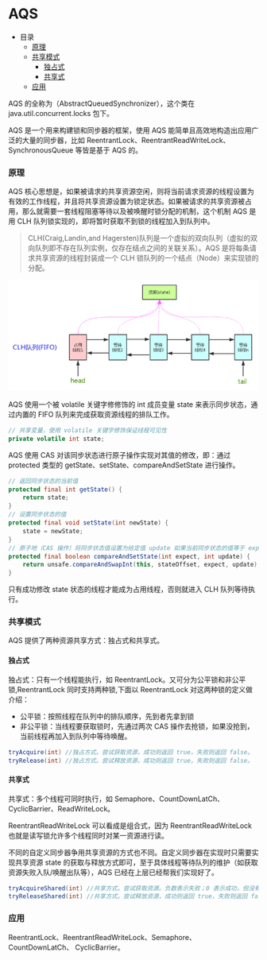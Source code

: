 # AQS

- 目录
  - [原理](#原理)
  - [共享模式](#共享模式)
    - [独占式](#独占式)
    - [共享式](#共享式)
  - [应用](#应用)

AQS 的全称为（AbstractQueuedSynchronizer），这个类在 java.util.concurrent.locks 包下。

AQS 是一个用来构建锁和同步器的框架，使用 AQS 能简单且高效地构造出应用广泛的大量的同步器，比如 ReentrantLock、ReentrantReadWriteLock、SynchronousQueue 等皆是基于 AQS 的。

### 原理


AQS 核心思想是，如果被请求的共享资源空闲，则将当前请求资源的线程设置为有效的工作线程，并且将共享资源设置为锁定状态。如果被请求的共享资源被占用，那么就需要一套线程阻塞等待以及被唤醒时锁分配的机制，这个机制 AQS 是用 CLH 队列锁实现的，即将暂时获取不到锁的线程加入到队列中。

> CLH(Craig,Landin,and Hagersten)队列是一个虚拟的双向队列（虚拟的双向队列即不存在队列实例，仅存在结点之间的关联关系）。AQS 是将每条请求共享资源的线程封装成一个 CLH 锁队列的一个结点（Node）来实现锁的分配。

<div align="left">
    <img src="https://github.com/lazecoding/Note/blob/main/images/concurrent/AQS原理.png" width="600px">
</div>

AQS 使用一个被 volatile 关键字修修饰的 int 成员变量 state 来表示同步状态，通过内置的 FIFO 队列来完成获取资源线程的排队工作。

```java
// 共享变量，使用 volatile 关键字修饰保证线程可见性
private volatile int state;
```

AQS 使用 CAS 对该同步状态进行原子操作实现对其值的修改，即：通过 protected 类型的 getState、setState、compareAndSetState 进行操作。

```java
// 返回同步状态的当前值
protected final int getState() {
    return state;
}
// 设置同步状态的值
protected final void setState(int newState) {
    state = newState;
}
// 原子地（CAS 操作）将同步状态值设置为给定值 update 如果当前同步状态的值等于 expect（期望值）
protected final boolean compareAndSetState(int expect, int update) {
    return unsafe.compareAndSwapInt(this, stateOffset, expect, update);
}
```

只有成功修改 state 状态的线程才能成为占用线程，否则就进入 CLH 队列等待执行。

### 共享模式

AQS 提供了两种资源共享方式：独占式和共享式。

#### 独占式

独占式：只有一个线程能执行，如 ReentrantLock。又可分为公平锁和非公平锁,ReentrantLock 同时支持两种锁,下面以 ReentrantLock 对这两种锁的定义做介绍：

- 公平锁：按照线程在队列中的排队顺序，先到者先拿到锁
- 非公平锁：当线程要获取锁时，先通过两次 CAS 操作去抢锁，如果没抢到，当前线程再加入到队列中等待唤醒。

```java
tryAcquire(int) //独占方式。尝试获取资源，成功则返回 true，失败则返回 false。
tryRelease(int) //独占方式。尝试释放资源，成功则返回 true，失败则返回 false。
```
#### 共享式

共享式：多个线程可同时执行，如 Semaphore、CountDownLatCh、 CyclicBarrier、ReadWriteLock。

ReentrantReadWriteLock 可以看成是组合式，因为 ReentrantReadWriteLock 也就是读写锁允许多个线程同时对某一资源进行读。

不同的自定义同步器争用共享资源的方式也不同。自定义同步器在实现时只需要实现共享资源 state 的获取与释放方式即可，至于具体线程等待队列的维护（如获取资源失败入队/唤醒出队等），AQS 已经在上层已经帮我们实现好了。

```java
tryAcquireShared(int) //共享方式。尝试获取资源。负数表示失败；0 表示成功，但没有剩余可用资源；正数表示成功，且有剩余资源。
tryReleaseShared(int) //共享方式。尝试释放资源，成功则返回 true，失败则返回 false。
```

### 应用

ReentrantLock、ReentrantReadWriteLock、Semaphore、CountDownLatCh、 CyclicBarrier。